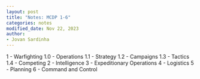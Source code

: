 ```yaml
---
layout: post
title: "Notes: MCDP 1-6"
categories: notes
modified_date: Nov 22, 2023
author:
- Jovan Sardinha
---
```


1 - Warfighting
    1.0 - Operations
    1.1 - Strategy
    1.2 - Campaigns
    1.3 - Tactics
    1.4 - Competing
2 - Intelligence
3 - Expeditionary Operations
4 - Logistics
5 - Planning
6 - Command and Control

